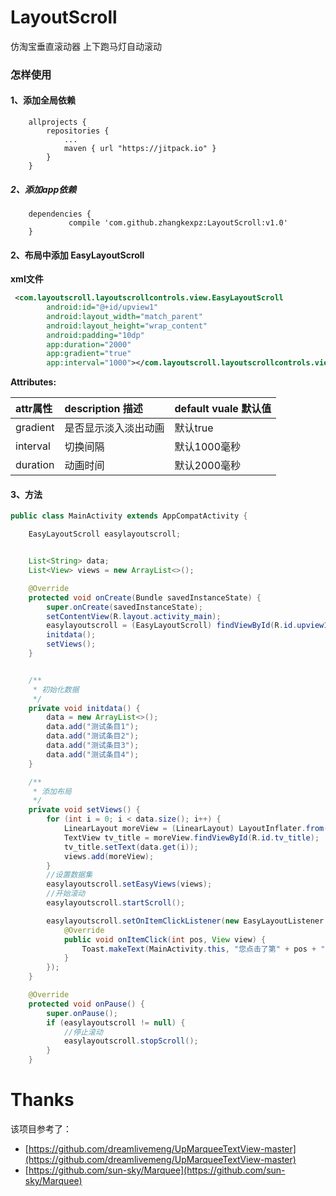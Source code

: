 # LayoutScroll
仿淘宝垂直滚动器 上下跑马灯自动滚动

### 怎样使用

#### 1、添加全局依赖<br>

```
    allprojects {
		repositories {
			...
			maven { url "https://jitpack.io" }
		}
	}
```


##### 2、添加app依赖

```
    dependencies {
	         compile 'com.github.zhangkexpz:LayoutScroll:v1.0'
	}
```

#### 2、布局中添加 EasyLayoutScroll <br>

**xml文件**

```xml
 <com.layoutscroll.layoutscrollcontrols.view.EasyLayoutScroll
        android:id="@+id/upview1"
        android:layout_width="match_parent"
        android:layout_height="wrap_content"
        android:padding="10dp"
        app:duration="2000"
        app:gradient="true"
        app:interval="1000"></com.layoutscroll.layoutscrollcontrols.view.EasyLayoutScroll>

```

**Attributes:**

|attr属性|description 描述|default vuale 默认值|
|:---|:---|:---|
|gradient|是否显示淡入淡出动画|默认true|
|interval|切换间隔|默认1000毫秒|
|duration|动画时间|默认2000毫秒|

#### 3、方法<br>

```java
public class MainActivity extends AppCompatActivity {

    EasyLayoutScroll easylayoutscroll;


    List<String> data;
    List<View> views = new ArrayList<>();

    @Override
    protected void onCreate(Bundle savedInstanceState) {
        super.onCreate(savedInstanceState);
        setContentView(R.layout.activity_main);
        easylayoutscroll = (EasyLayoutScroll) findViewById(R.id.upview1);
        initdata();
        setViews();
    }


    /**
     * 初始化数据
     */
    private void initdata() {
        data = new ArrayList<>();
        data.add("测试条目1");
        data.add("测试条目2");
        data.add("测试条目3");
        data.add("测试条目4");
    }

    /**
     * 添加布局
     */
    private void setViews() {
        for (int i = 0; i < data.size(); i++) {
            LinearLayout moreView = (LinearLayout) LayoutInflater.from(this).inflate(R.layout.item_view_single, null);
            TextView tv_title = moreView.findViewById(R.id.tv_title);
            tv_title.setText(data.get(i));
            views.add(moreView);
        }
        //设置数据集
        easylayoutscroll.setEasyViews(views);
        //开始滚动
        easylayoutscroll.startScroll();

        easylayoutscroll.setOnItemClickListener(new EasyLayoutListener.OnItemClickListener() {
            @Override
            public void onItemClick(int pos, View view) {
                Toast.makeText(MainActivity.this, "您点击了第" + pos + "条索引", Toast.LENGTH_SHORT).show();
            }
        });
    }

    @Override
    protected void onPause() {
        super.onPause();
        if (easylayoutscroll != null) {
            //停止滚动
            easylayoutscroll.stopScroll();
        }
    }
```

# Thanks
该项目参考了：

* [https://github.com/dreamlivemeng/UpMarqueeTextView-master](https://github.com/dreamlivemeng/UpMarqueeTextView-master)
* [https://github.com/sun-sky/Marquee](https://github.com/sun-sky/Marquee)
